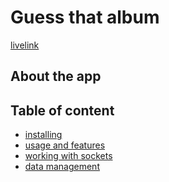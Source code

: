 # Guess that album

[livelink](https://guessthatalbum.herokuapp.com/)
## About the app

## Table of content
* [installing]()
* [usage and features]()
* [working with sockets]()
* [data management]()